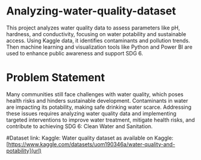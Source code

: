 # Analyzing-water-quality-dataset
This project analyzes water quality data to assess parameters like pH, hardness, and conductivity, focusing on water potability and sustainable access. Using Kaggle data, it identifies contaminants and pollution trends. Then machine learning and visualization tools like Python and Power BI are used to enhance public awareness and support SDG 6.


# Problem Statement
Many communities still face challenges with water quality, which poses health risks and hinders sustainable development. Contaminants in water are impacting its potability, making safe drinking water scarce. Addressing these issues requires analyzing water quality data and implementing targeted interventions to improve water treatment, mitigate health risks, and contribute to achieving SDG 6: Clean Water and Sanitation.

#Dataset link: 
Kaggle: Water quality dataset as available on Kaggle:
[https://www.kaggle.com/datasets/uom190346a/water-quality-and-potability](url)

